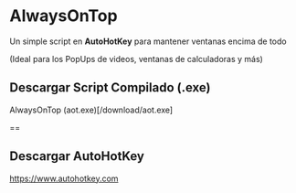 # AlwaysOnTop
Un simple script en **AutoHotKey** para mantener ventanas encima de todo

(Ideal para los PopUps de videos, ventanas de calculadoras y más)

## Descargar Script Compilado (**.exe**)
AlwaysOnTop (aot.exe)[/download/aot.exe]

==

## Descargar AutoHotKey
https://www.autohotkey.com
